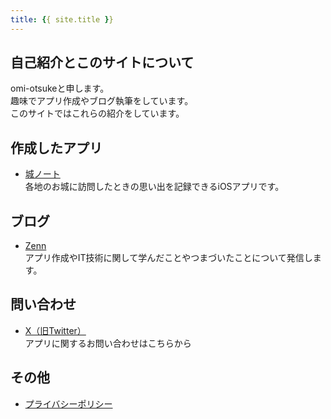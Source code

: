 ```yaml
---
title: {{ site.title }}
---
```


## 自己紹介とこのサイトについて

omi-otsukeと申します。  
趣味でアプリ作成やブログ執筆をしています。  
このサイトではこれらの紹介をしています。

## 作成したアプリ

- [城ノート](https://apps.apple.com/us/app/%E5%9F%8E%E3%83%8E%E3%83%BC%E3%83%88/id6752355246)  
  各地のお城に訪問したときの思い出を記録できるiOSアプリです。

## ブログ

- [Zenn](https://zenn.dev/omi_otsuke)  
  アプリ作成やIT技術に関して学んだことやつまづいたことについて発信します。

## 問い合わせ

- [X（旧Twitter）](https://x.com/ootsuke79508?s=21)  
  アプリに関するお問い合わせはこちらから

## その他

- [プライバシーポリシー](https://drive.google.com/file/d/1pIJtv-RM8L_rP7RiaVGZXfPjsU381oiC/view?usp=sharing)
